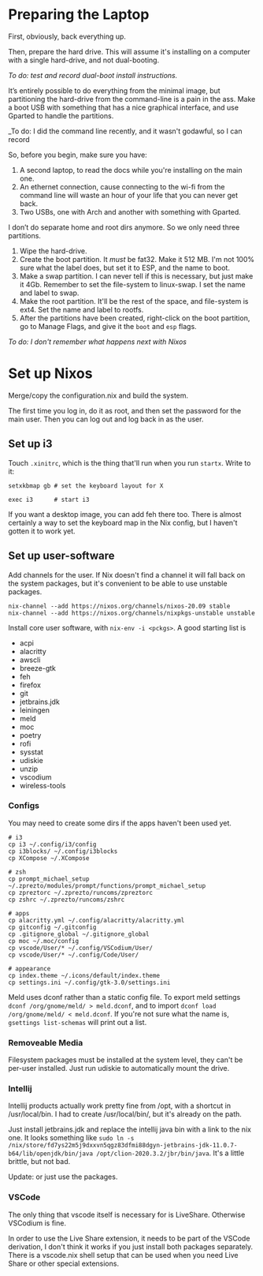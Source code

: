 # Preparing the Laptop
First, obviously, back everything up.

Then, prepare the hard drive. This will assume it's installing on a computer with a single hard-drive, and not dual-booting.

_To do: test and record dual-boot install instructions._

It’s entirely possible to do everything from the minimal image, but partitioning the hard-drive from the command-line is a pain in the ass. Make a boot USB with something that has a nice graphical interface, and use Gparted to handle the partitions.

_To do: I did the command line recently, and it wasn't godawful, so I can record

So, before you begin, make sure you have:
1. A second laptop, to read the docs while you're installing on the main one.
2. An ethernet connection, cause connecting to the wi-fi from the command line will waste an hour of your life that you can never get back.
3. Two USBs, one with Arch and another with something with Gparted.

I don’t do separate home and root dirs anymore. So we only need three partitions.

1. Wipe the hard-drive.
2. Create the boot partition. It _must_ be fat32. Make it 512 MB. I'm not 100% sure what the label does, but set it to ESP, and the name to boot.
3. Make a swap partition. I can never tell if this is necessary, but just make it 4Gb. Remember to set the file-system to linux-swap. I set the name and label to swap.
4. Make the root partition. It'll be the rest of the space, and file-system is ext4. Set the name and label to rootfs.
5. After the partitions have been created, right-click on the boot partition, go to Manage Flags, and give it the `boot` and `esp` flags.

_To do: I don't remember what happens next with Nixos_

# Set up Nixos
Merge/copy the configuration.nix and build the system.

The first time you log in, do it as root, and then set the password for the main user. Then you can log out and log back in as the user.

## Set up i3
Touch `.xinitrc`, which is the thing that'll run when you run `startx`. Write to it:
```
setxkbmap gb # set the keyboard layout for X

exec i3      # start i3
```
If you want a desktop image, you can add feh there too. There is almost certainly a way to set the keyboard map in the Nix config, but I haven't gotten it to work yet.

## Set up user-software
Add channels for the user. If Nix doesn't find a channel it will fall back on the system packages, but it's convenient to be able to use unstable packages.
```
nix-channel --add https://nixos.org/channels/nixos-20.09 stable
nix-channel --add https://nixos.org/channels/nixpkgs-unstable unstable
```

Install core user software, with `nix-env -i <pckgs>`. A good starting list is 
- acpi
- alacritty
- awscli
- breeze-gtk
- feh
- firefox
- git
- jetbrains.jdk
- leiningen
- meld
- moc
- poetry
- rofi
- sysstat
- udiskie
- unzip
- vscodium
- wireless-tools

### Configs
You may need to create some dirs if the apps haven't been used yet.
```
# i3
cp i3 ~/.config/i3/config
cp i3blocks/ ~/.config/i3blocks
cp XCompose ~/.XCompose

# zsh
cp prompt_michael_setup ~/.zprezto/modules/prompt/functions/prompt_michael_setup
cp zpreztorc ~/.zprezto/runcoms/zpreztorc
cp zshrc ~/.zprezto/runcoms/zshrc

# apps
cp alacritty.yml ~/.config/alacritty/alacritty.yml
cp gitconfig ~/.gitconfig
cp .gitignore_global ~/.gitignore_global
cp moc ~/.moc/config
cp vscode/User/* ~/.config/VSCodium/User/
cp vscode/User/* ~/.config/Code/User/

# appearance
cp index.theme ~/.icons/default/index.theme
cp settings.ini ~/.config/gtk-3.0/settings.ini
```

Meld uses dconf rather than a static config file. To export meld settings `dconf /org/gnome/meld/ > meld.dconf`, and to import `dconf load /org/gnome/meld/ < meld.dconf`. If you're not sure what the name is, `gsettings list-schemas` will print out a list.

### Removeable Media
Filesystem packages must be installed at the system level, they can't be per-user installed. Just run udiskie to automatically mount the drive. 

### Intellij
Intellij products actually work pretty fine from /opt, with a shortcut in /usr/local/bin. I had to create /usr/local/bin/, but it's already on the path.

Just install jetbrains.jdk and replace the intellij java bin with a link to the nix one. It looks something like `sudo ln -s /nix/store/fd7ys22m5j9dxxvn5qgz83dfmi88dgyn-jetbrains-jdk-11.0.7-b64/lib/openjdk/bin/java /opt/clion-2020.3.2/jbr/bin/java`. It's a little brittle, but not bad.

Update: or just use the packages.

### VSCode
The only thing that vscode itself is necessary for is LiveShare. Otherwise VSCodium is fine.

In order to use the Live Share extension, it needs to be part of the VSCode derivation, I don't think it works if you just install both packages separately. There is a vscode.nix shell setup that can be used when you need Live Share or other special extensions.
